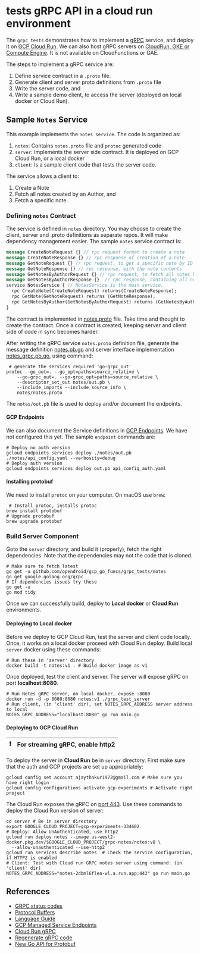 # tests gRPC API in a cloud run environment

The `grpc_tests` demonstrates how to implement a [gRPC](https://grpc.io/docs/what-is-grpc/introduction/) service, and 
deploy it on [GCP Cloud Run](https://cloud.google.com/endpoints/docs/grpc/about-grpc).
We can also host gRPC servers on [CloudRun, GKE or Compute Engine](https://cloud.google.com/endpoints/docs/grpc/about-grpc).
It is not available on CloudFunctions or GAE.

The steps to implement a gRPC service are:
1. Define service contract in a `.proto` file.
2. Generate client and server proto definitions from `.proto` file
3. Write the server code, and
4. Write a sample demo client, to access the server (deployed on local docker or Cloud Run).

## Sample `Notes` Service

This example implements the `notes service`. The code is organized as:
1. `notes`: Contains `notes.proto` file and `protoc` generated code
2. `server`: Implements the server side contract. It is deployed on GCP Cloud Run, or a local docker
3. `client`: Is a sample client code that tests the server code.

The service allows a client to:
1. Create a Note
2. Fetch all notes created by an Author, and
3. Fetch a specific note.

### Defining `notes` Contract

The service is defined in `notes` directory. You may choose to create the client, server and .proto definitions as 
separate repos. It will make dependency management easier. The sample `notes` service contract is:
```protobuf
message CreateNoteRequest {} // rpc request format to create a note
message CreateNoteResponse {} // rpc response of creation of a note
message GetNoteRequest {} // rpc request, to get a specific note by ID
message GetNoteResponse {} // rpc response, with the note contents
message GetNotesByAuthorRequest {} // rpc request, to fetch all notes by a specific author
message GetNotesByAuthorResponse {}  // rpc response, containing all notes
service NotesService { // NotesService is the main service.
  rpc CreateNote(CreateNoteRequest) returns(CreateNoteResponse);
  rpc GetNote(GetNoteRequest) returns (GetNoteResponse);
  rpc GetNotesByAuthor(GetNotesByAuthorRequest) returns (GetNotesByAuthorResponse);
}
```
The contract is implemented in [notes.proto](https://github.com/opendroid/gcp_go_funcs/blob/main/grpc_tests/notes/notes.proto)
file. Take time and thought to create the contract. Once a contract is created, keeping server and
client side of code in sync becomes harder.

After writing the gRPC service `notes.proto` definition file, generate the message definition [notes.pb.go](https://github.com/opendroid/gcp_go_funcs/blob/main/grpc_tests/notes/notes.pb.go)
and server interface implementation [notes_grpc.pb.go](https://github.com/opendroid/gcp_go_funcs/blob/main/grpc_tests/notes/notes_grpc.pb.go), using command:
```shell
 # generate the services required 'go-grpc_out'
protoc --go_out=. --go_opt=paths=source_relative \
    --go-grpc_out=. --go-grpc_opt=paths=source_relative \
    --descriptor_set_out notes/out.pb \
    --include_imports --include_source_info \
    notes/notes.proto
```
The `notes/out.pb` file is used to deploy and/or document the endpoints.

#### GCP Endpoints
We can also document the Service definitions in [GCP Endpoints](https://cloud.google.com/endpoints). 
We have not configured this yet. The sample `endpoint` commands are:
```shell
# Deploy no auth version
gcloud endpoints services deploy ./notes/out.pb ./notes/api_config.yaml --verbosity=debug
# Deploy auth version
gcloud endpoints services deploy out.pb api_config_auth.yaml
```

#### Installing protobuf
We need to install `protoc` on your computer. On macOS use `brew`:
```shell
 # Install protoc, installs protoc
brew install protobuf
# Upgrade protobuf 
brew upgrade protobuf 
```
### Build Server Component
Goto the `server` directory, and build it (properly), fetch the right dependencies.
Note that the dependencies may not the code that is cloned.
```shell
# Make sure to fetch latest
go get -u github.com/opendroid/gcp_go_funcs/grpc_tests/notes
go get google.golang.org/grpc
# If dependencies issues try these
go get -u
go mod tidy
```
Once we can successfully build, deploy to __Local docker__ or __Cloud Run__ environments.

#### Deploying to Local docker
Before we deploy to GCP Cloud Run, test the server and client code locally. Once, it works on a local docker
proceed with Cloud Run deploy. Build local `server` docker using these commands:

```shell
# Run these in 'server' directory
docker build -t notes:v1 . # Build docker image as v1
```
Once deployed, test the client and server. The server will expose gRPC on port __localhost:8080__.
```shell
# Run Notes gRPC server, on local docker, expose :8080
docker run -d -p 8080:8080 notes:v1 ./grpc_test_server
# Run client, (in 'client' dir), set NOTES_GRPC_ADDRESS server address to local
NOTES_GRPC_ADDRESS="localhost:8080" go run main.go
```

#### Deploying to GCP Cloud Run

| :exclamation: | For streaming gRPC, enable http2 |
|:----------:|:---------------------------------|
To deploy the server in __Cloud Run__ be 
in `server` directory. First make sure that the auth and GCP projects are set up appropriately:
```shell
gcloud config set account ajaythakur1972@gmail.com # Make sure you have right login
gcloud config configurations activate gcp-experiments # Activate right project
```
The Cloud Run exposes the gRPC on [port 443](https://ahmet.im/blog/grpc-auth-cloud-run/). 
Use these commands to deploy the Cloud Run version of server:
```shell
cd server # Be in server directory 
export GOOGLE_CLOUD_PROJECT=gcp-experiments-334602
# Deploy: Allow UnAuthenticated, use http2
gcloud run deploy notes --image us-west2-docker.pkg.dev/$GOOGLE_CLOUD_PROJECT/grpc-notes/notes:v8 \
  --allow-unauthenticated --use-http2
gcloud run services describe notes  # Check the service configuration, if HTTP2 is enabled
# Client: Test with Cloud run GRPC notes server using command: (in 'client' dir)
NOTES_GRPC_ADDRESS="notes-2dbml6flea-wl.a.run.app:443" go run main.go
```

## References
- [GRPC status codes](https://developers.google.com/maps-booking/reference/grpc-api/status_codes)
- [Protocol Buffers](https://developers.google.com/protocol-buffers)
- [Language Guide](https://developers.google.com/protocol-buffers/docs/proto3)
- [GCP Managed Service Endpoints](https://github.com/GoogleCloudPlatform/golang-samples/tree/main/endpoints/getting-started-grpc)
- [Cloud Run gRPC](https://cloud.google.com/run/docs/triggering/grpc)
- [Regenerate gRPC code](https://grpc.io/docs/languages/go/quickstart/#regenerate-grpc-code)
- [New Go API for Protobuf](https://go.dev/blog/protobuf-apiv2)